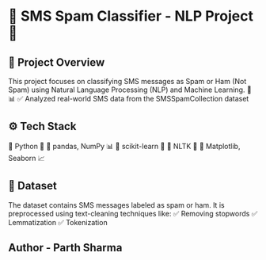 # 📩 SMS Spam Classifier - NLP Project 🚀
## 📌 Project Overview
This project focuses on classifying SMS messages as Spam or Ham (Not Spam) using Natural Language Processing (NLP) and Machine Learning. 🧠📊
✅ Analyzed real-world SMS data from the SMSSpamCollection dataset

## ⚙️ Tech Stack
🔹 Python 🐍
🔹 pandas, NumPy 📊
🔹 scikit-learn 🤖
🔹 NLTK 📝
🔹 Matplotlib, Seaborn 📈

## 📂 Dataset
The dataset contains SMS messages labeled as spam or ham. It is preprocessed using text-cleaning techniques like:
✅ Removing stopwords
✅ Lemmatization
✅ Tokenization

## Author - Parth Sharma
